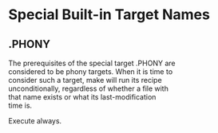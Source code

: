 # Special Built-in Target Names

## .PHONY  

The prerequisites of the special target .PHONY are  
considered to be phony targets. When it is time to  
consider such a target, make will run its recipe  
unconditionally, regardless of whether a file with  
that name exists or what its last-modification  
time is.  

Execute always.
